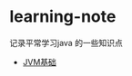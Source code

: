 # learning-note
记录平常学习java 的一些知识点


- [JVM基础](https://github.com/rbmonster/learning-note/tree/master/src/main/java/com/learning/jvm)
